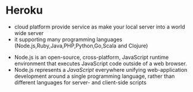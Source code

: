 # Heroku 
- cloud platform provide service as make your local server into a world wide server 
- it supporting many programming languages (Node.js,Ruby,Java,PHP,Python,Go,Scala and Clojure)

* Node.js is an open-source, cross-platform, JavaScript runtime environment that executes JavaScript code outside of a web browser.
*  Node.js represents a *JavaScript* everywhere unifying web-application development around a single programming language, rather than different languages for server- and client-side scripts
